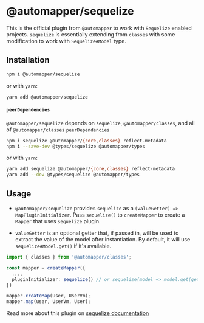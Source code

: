 # @automapper/sequelize

This is the official plugin from `@automapper` to work with `Sequelize` enabled projects. `sequelize` is essentially extending from `classes` with some modification to work with `Sequelize#Model` type.

## Installation

```sh
npm i @automapper/sequelize
```

or with `yarn`:

```sh
yarn add @automapper/sequelize
```

#### `peerDependencies`

`@automapper/sequelize` depends on `sequelize`, `@automapper/classes`, and all of `@automapper/classes` `peerDependencies`

```sh
npm i sequelize @automapper/{core,classes} reflect-metadata
npm i --save-dev @types/sequelize @automapper/types
```

or with `yarn`:

```sh
yarn add sequelize @automapper/{core,classes} reflect-metadata
yarn add --dev @types/sequelize @automapper/types
```

## Usage

- `@automapper/sequelize` provides `sequelize` as a `(valueGetter) => MapPluginInitializer`. Pass `sequelize()` to `createMapper` to create
  a `Mapper` that uses `sequelize` plugin.

- `valueGetter` is an optional getter that, if passed in, will be used to extract the value of the model after instantiation. By default, it will use `sequelize#Model.get()` if it's available.

```ts
import { classes } from '@automapper/classes';

const mapper = createMapper({
  ...,
  pluginInitializer: sequelize() // or sequelize(model => model.get(getterOptions))
})

mapper.createMap(User, UserVm);
mapper.map(user, UserVm, User);
```

Read more about this plugin on [sequelize documentation](https://automapperts.netlify.app/docs/plugins-system/introduce-to-sequelize)

